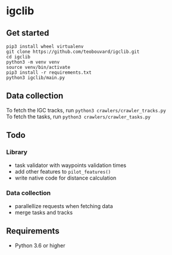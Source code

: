 # igclib

## Get started

```{shell}
pip3 install wheel virtualenv
git clone https://github.com/teobouvard/igclib.git
cd igclib
python3 -m venv venv
source venv/bin/activate
pip3 install -r requirements.txt
python3 igclib/main.py
```

## Data collection

To fetch the IGC tracks, run `python3 crawlers/crawler_tracks.py`  
To fetch the tasks, run `python3 crawlers/crawler_tasks.py`

## Todo

### Library

* task validator with waypoints validation times
* add other features to ```pilot_features()```
* write native code for distance calculation

### Data collection

* parallellize requests when fetching data
* merge tasks and tracks

## Requirements

* Python 3.6 or higher